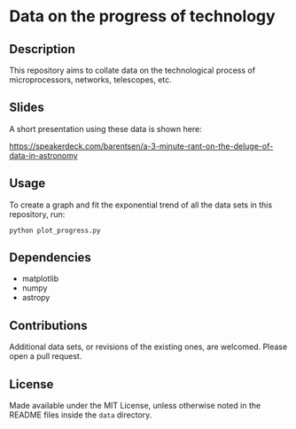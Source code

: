 Data on the progress of technology
==================================

Description
-----------
This repository aims to collate data on the technological process of microprocessors, networks, telescopes, etc.

Slides
------
A short presentation using these data is shown here:

https://speakerdeck.com/barentsen/a-3-minute-rant-on-the-deluge-of-data-in-astronomy

Usage
-----
To create a graph and fit the exponential trend of all the data sets in this repository, run:

```
python plot_progress.py
```

Dependencies
------------
* matplotlib
* numpy
* astropy

Contributions
-------------
Additional data sets, or revisions of the existing ones, are welcomed. Please open a pull request.

License
-------
Made available under the MIT License, unless otherwise noted in the README files inside the `data` directory.
